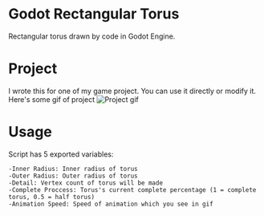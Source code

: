 # Godot Rectangular Torus
Rectangular torus drawn by code in Godot Engine.

# Project
I wrote this for one of my game project. You can use it directly or modify it. Here's some gif of project ![Project gif](Demo/Demo.gif)

# Usage
Script has 5 exported variables:
```
-Inner Radius: Inner radius of torus
-Outer Radius: Outer radius of torus
-Detail: Vertex count of torus will be made
-Complete Proccess: Torus's current complete percentage (1 = complete torus, 0.5 = half torus)
-Animation Speed: Speed of animation which you see in gif
```
